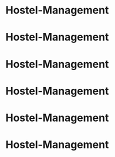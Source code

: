 # Hostel-Management
# Hostel-Management
# Hostel-Management
# Hostel-Management
# Hostel-Management
# Hostel-Management
